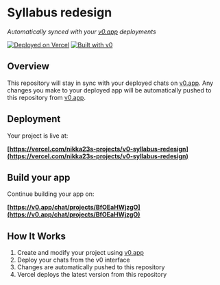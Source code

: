 # Syllabus redesign

*Automatically synced with your [v0.app](https://v0.app) deployments*

[![Deployed on Vercel](https://img.shields.io/badge/Deployed%20on-Vercel-black?style=for-the-badge&logo=vercel)](https://vercel.com/nikka23s-projects/v0-syllabus-redesign)
[![Built with v0](https://img.shields.io/badge/Built%20with-v0.app-black?style=for-the-badge)](https://v0.app/chat/projects/BfOEaHWjzgO)

## Overview

This repository will stay in sync with your deployed chats on [v0.app](https://v0.app).
Any changes you make to your deployed app will be automatically pushed to this repository from [v0.app](https://v0.app).

## Deployment

Your project is live at:

**[https://vercel.com/nikka23s-projects/v0-syllabus-redesign](https://vercel.com/nikka23s-projects/v0-syllabus-redesign)**

## Build your app

Continue building your app on:

**[https://v0.app/chat/projects/BfOEaHWjzgO](https://v0.app/chat/projects/BfOEaHWjzgO)**

## How It Works

1. Create and modify your project using [v0.app](https://v0.app)
2. Deploy your chats from the v0 interface
3. Changes are automatically pushed to this repository
4. Vercel deploys the latest version from this repository
